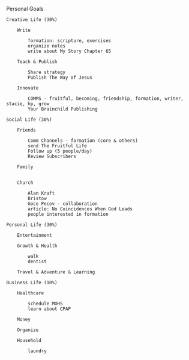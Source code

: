 Personal Goals
    
    Creative Life (30%)
    
        Write

            formation: scripture, exercises      
            organize notes  
            write about My Story Chapter 65    

        Teach & Publish

            Share strategy
            Publish The Way of Jesus
            
        Innovate

            COMMS - fruitful, becoming, friendship, formation, writer, stacie, hp, grow
            Your Brainchild Publishing
           
    Social Life (30%)
    
        Friends

            Comm Channels - formation (core & others)
            send The Fruitful Life
            Follow up (5 people/day)
            Review Subscribers

        Family


        Church

            Alan Kraft
            Bristow
            Goce Pecov - collaboration
            article: No Coincidences When God Leads
            people interested in formation
            
    Personal Life (30%)
    
        Entertainment
        
        Growth & Health

            walk
            dentist
            
        Travel & Adventure & Learning
           
    Business Life (10%)
    
        Healthcare

            schedule MOHS
            learn about CPAP

        Money
    
        Organize
        
        Household

            laundry




